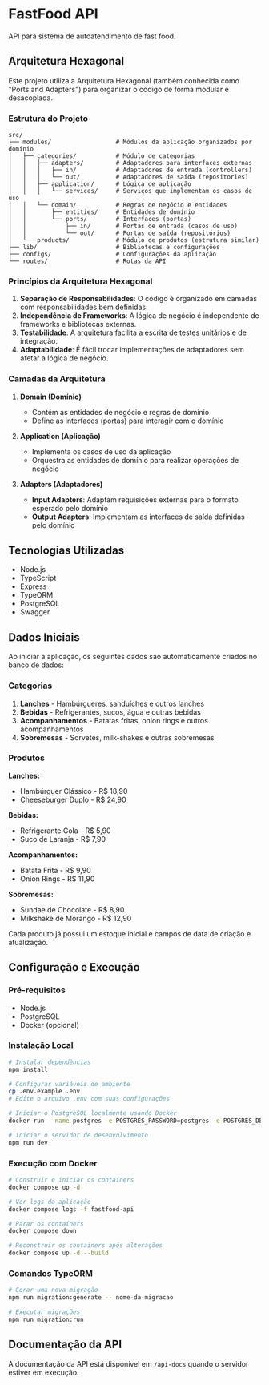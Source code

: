# FastFood API

API para sistema de autoatendimento de fast food.

## Arquitetura Hexagonal

Este projeto utiliza a Arquitetura Hexagonal (também conhecida como "Ports and Adapters") para organizar o código de forma modular e desacoplada.

### Estrutura do Projeto

```
src/
├── modules/                  # Módulos da aplicação organizados por domínio
│   ├── categories/           # Módulo de categorias
│   │   ├── adapters/         # Adaptadores para interfaces externas
│   │   │   ├── in/           # Adaptadores de entrada (controllers)
│   │   │   └── out/          # Adaptadores de saída (repositories)
│   │   ├── application/      # Lógica de aplicação
│   │   │   └── services/     # Serviços que implementam os casos de uso
│   │   └── domain/           # Regras de negócio e entidades
│   │       ├── entities/     # Entidades de domínio
│   │       └── ports/        # Interfaces (portas)
│   │           ├── in/       # Portas de entrada (casos de uso)
│   │           └── out/      # Portas de saída (repositórios)
│   └── products/             # Módulo de produtos (estrutura similar)
├── lib/                      # Bibliotecas e configurações
├── configs/                  # Configurações da aplicação
└── routes/                   # Rotas da API
```

### Princípios da Arquitetura Hexagonal

1. **Separação de Responsabilidades**: O código é organizado em camadas com responsabilidades bem definidas.
2. **Independência de Frameworks**: A lógica de negócio é independente de frameworks e bibliotecas externas.
3. **Testabilidade**: A arquitetura facilita a escrita de testes unitários e de integração.
4. **Adaptabilidade**: É fácil trocar implementações de adaptadores sem afetar a lógica de negócio.

### Camadas da Arquitetura

1. **Domain (Domínio)**
   - Contém as entidades de negócio e regras de domínio
   - Define as interfaces (portas) para interagir com o domínio

2. **Application (Aplicação)**
   - Implementa os casos de uso da aplicação
   - Orquestra as entidades de domínio para realizar operações de negócio

3. **Adapters (Adaptadores)**
   - **Input Adapters**: Adaptam requisições externas para o formato esperado pelo domínio
   - **Output Adapters**: Implementam as interfaces de saída definidas pelo domínio

## Tecnologias Utilizadas

- Node.js
- TypeScript
- Express
- TypeORM
- PostgreSQL
- Swagger

## Dados Iniciais

Ao iniciar a aplicação, os seguintes dados são automaticamente criados no banco de dados:

### Categorias

1. **Lanches** - Hambúrgueres, sanduíches e outros lanches
2. **Bebidas** - Refrigerantes, sucos, água e outras bebidas
3. **Acompanhamentos** - Batatas fritas, onion rings e outros acompanhamentos
4. **Sobremesas** - Sorvetes, milk-shakes e outras sobremesas

### Produtos

**Lanches:**
- Hambúrguer Clássico - R$ 18,90
- Cheeseburger Duplo - R$ 24,90

**Bebidas:**
- Refrigerante Cola - R$ 5,90
- Suco de Laranja - R$ 7,90

**Acompanhamentos:**
- Batata Frita - R$ 9,90
- Onion Rings - R$ 11,90

**Sobremesas:**
- Sundae de Chocolate - R$ 8,90
- Milkshake de Morango - R$ 12,90

Cada produto já possui um estoque inicial e campos de data de criação e atualização.

## Configuração e Execução

### Pré-requisitos

- Node.js
- PostgreSQL
- Docker (opcional)

### Instalação Local

```bash
# Instalar dependências
npm install

# Configurar variáveis de ambiente
cp .env.example .env
# Edite o arquivo .env com suas configurações

# Iniciar o PostgreSQL localmente usando Docker
docker run --name postgres -e POSTGRES_PASSWORD=postgres -e POSTGRES_DB=fastfood_db -p 5432:5432 -d postgres:15-alpine

# Iniciar o servidor de desenvolvimento
npm run dev
```

### Execução com Docker

```bash
# Construir e iniciar os containers
docker compose up -d

# Ver logs da aplicação
docker compose logs -f fastfood-api

# Parar os containers
docker compose down

# Reconstruir os containers após alterações
docker compose up -d --build
```

### Comandos TypeORM

```bash
# Gerar uma nova migração
npm run migration:generate -- nome-da-migracao

# Executar migrações
npm run migration:run
```

## Documentação da API

A documentação da API está disponível em `/api-docs` quando o servidor estiver em execução.
